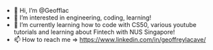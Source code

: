 - 👋 Hi, I’m @Geofflac
- 👀 I’m interested in engineering, coding, learning!
- 🌱 I’m currently learning how to code with CS50, various youtube tutorials and learning about Fintech with NUS Singapore!
- 📫 How to reach me => https://www.linkedin.com/in/geoffreylacave/

<!---
Geofflac/Geofflac is a ✨ special ✨ repository because its `README.md` (this file) appears on your GitHub profile.
You can click the Preview link to take a look at your changes.
--->

